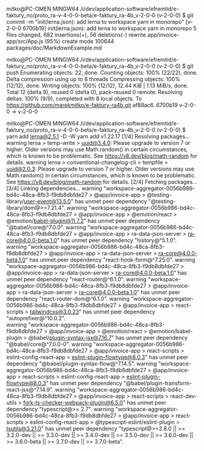 mitko@PC-OMEN MINGW64 /i/dev/application-software/efremtid/e-faktury_no/proto_ra-v-4-0-0-beta/e-faktury_ra-4b_v-2-0-0 (v-2-0-0)
$ git commit -m "init(lerna.json): add lerna to workspace yarn in monorepo"
[v-2-0-0 6700b19] init(lerna.json): add lerna to workspace yarn in monorepo
 5 files changed, 682 insertions(+), 56 deletions(-)
 rewrite app/invoice-app/src/App.js (95%)
 create mode 100644 packages/doc/MarkdownExample.md

mitko@PC-OMEN MINGW64 /i/dev/application-software/efremtid/e-faktury_no/proto_ra-v-4-0-0-beta/e-faktury_ra-4b_v-2-0-0 (v-2-0-0)
$ git push
Enumerating objects: 22, done.
Counting objects: 100% (22/22), done.
Delta compression using up to 8 threads
Compressing objects: 100% (12/12), done.
Writing objects: 100% (12/12), 12.44 KiB | 1.13 MiB/s, done.
Total 12 (delta 9), reused 0 (delta 0), pack-reused 0
remote: Resolving deltas: 100% (9/9), completed with 8 local objects.
To https://github.com/marekmitko/e-faktury-ra4b.git
   af88ac6..6700b19  v-2-0-0 -> v-2-0-0

mitko@PC-OMEN MINGW64 /i/dev/application-software/efremtid/e-faktury_no/proto_ra-v-4-0-0-beta/e-faktury_ra-4b_v-2-0-0 (v-2-0-0)
$  yarn add lerna@2.5.1 -D -W
yarn add v1.22.17
[1/4] Resolving packages...
warning lerna > temp-write > uuid@3.4.0: Please upgrade  to version 7 or higher.  Older versions may use Math.random() in certain circumstances, which is known to be problematic.  See https://v8.dev/blog/math-random for details.
warning lerna > conventional-changelog-cli > tempfile > uuid@2.0.3: Please upgrade  to version 7 or higher.  Older versions may use Math.random() in certain circumstances, which 
is known to be problematic.  See https://v8.dev/blog/math-random for details.
[2/4] Fetching packages...
[3/4] Linking dependencies...
warning "workspace-aggregator-0056b986-bd4c-48ca-8fb3-f9db8dbfde27 > @app/invoice-app > @testing-library/user-event@13.5.0" has unmet peer dependency "@testing-library/dom@>=7.21.4".
warning "workspace-aggregator-0056b986-bd4c-48ca-8fb3-f9db8dbfde27 > @app/invoice-app > @emotion/react > @emotion/babel-plugin@11.7.2" has unmet peer dependency "@babel/core@^7.0.0".
warning "workspace-aggregator-0056b986-bd4c-48ca-8fb3-f9db8dbfde27 > @app/invoice-app > ra-data-json-server > ra-core@4.0.0-beta.1.0" has unmet peer dependency "history@^5.1.0". 
warning "workspace-aggregator-0056b986-bd4c-48ca-8fb3-f9db8dbfde27 > @app/invoice-app > ra-data-json-server > ra-core@4.0.0-beta.1.0" has unmet peer dependency "react-hook-form@^7.25.0".
warning "workspace-aggregator-0056b986-bd4c-48ca-8fb3-f9db8dbfde27 > @app/invoice-app > ra-data-json-server > ra-core@4.0.0-beta.1.0" has unmet peer dependency "react-router@^6.1.0".
warning "workspace-aggregator-0056b986-bd4c-48ca-8fb3-f9db8dbfde27 > @app/invoice-app > ra-data-json-server > ra-core@4.0.0-beta.1.0" has unmet peer dependency "react-router-dom@^6.1.0".
warning "workspace-aggregator-0056b986-bd4c-48ca-8fb3-f9db8dbfde27 > @app/invoice-app > react-scripts > tailwindcss@3.0.23" has unmet peer dependency "autoprefixer@^10.0.2".     
warning "workspace-aggregator-0056b986-bd4c-48ca-8fb3-f9db8dbfde27 > @app/invoice-app > @emotion/react > @emotion/babel-plugin > @babel/plugin-syntax-jsx@7.16.7" has unmet peer dependency "@babel/core@^7.0.0-0".
warning "workspace-aggregator-0056b986-bd4c-48ca-8fb3-f9db8dbfde27 > @app/invoice-app > react-scripts > eslint-config-react-app > eslint-plugin-flowtype@8.0.3" has unmet peer dependency "@babel/plugin-syntax-flow@^7.14.5".
warning "workspace-aggregator-0056b986-bd4c-48ca-8fb3-f9db8dbfde27 > @app/invoice-app > react-scripts > eslint-config-react-app > eslint-plugin-flowtype@8.0.3" has unmet peer dependency "@babel/plugin-transform-react-jsx@^7.14.9".
warning "workspace-aggregator-0056b986-bd4c-48ca-8fb3-f9db8dbfde27 > @app/invoice-app > react-scripts > react-dev-utils > fork-ts-checker-webpack-plugin@6.5.0" has unmet peer dependency "typescript@>= 2.7".
warning "workspace-aggregator-0056b986-bd4c-48ca-8fb3-f9db8dbfde27 > @app/invoice-app > react-scripts > eslint-config-react-app > @typescript-eslint/eslint-plugin > tsutils@3.21.0" has unmet peer dependency "typescript@>=2.8.0 || >= 3.2.0-dev || >= 3.3.0-dev || >= 3.4.0-dev || >= 3.5.0-dev || >= 3.6.0-dev || >= 3.6.0-beta || >= 3.7.0-dev || >= 3.7.0-beta".